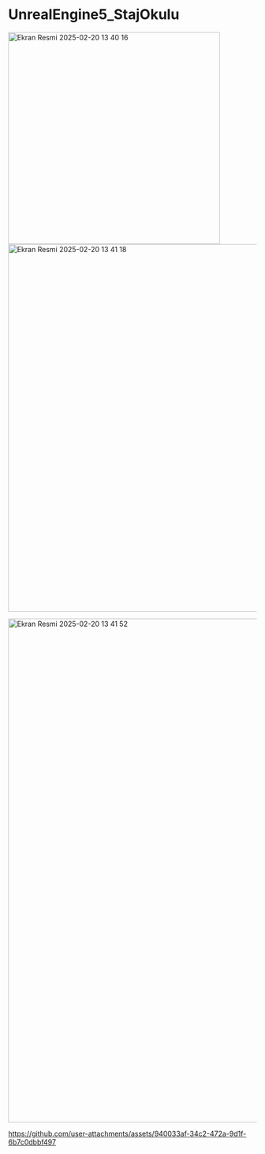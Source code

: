 # UnrealEngine5_StajOkulu

<p float="left">
  <img width="429" alt="Ekran Resmi 2025-02-20 13 40 16" src="https://github.com/user-attachments/assets/c250b217-4464-4cbf-b93c-411b507ea925" />
  <img width="744" alt="Ekran Resmi 2025-02-20 13 41 18" src="https://github.com/user-attachments/assets/385b1957-d378-4514-827e-2bab65c4418e" />
</p>



<img width="1020" alt="Ekran Resmi 2025-02-20 13 41 52" src="https://github.com/user-attachments/assets/55b5eea5-1ad4-4be0-94ab-9a5c0941c5a6" />

https://github.com/user-attachments/assets/940033af-34c2-472a-9d1f-6b7c0dbbf497

